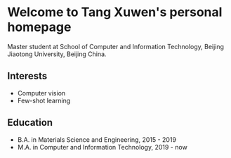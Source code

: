# Welcome to Tang Xuwen's personal homepage

Master student at School of Computer and Information Technology, Beijing Jiaotong University, Beijing China.

## Interests
+ Computer vision
+ Few-shot learning

## Education
+ B.A. in Materials Science and Engineering, 2015 - 2019
+ M.A. in Computer and Information Technology, 2019 - now
